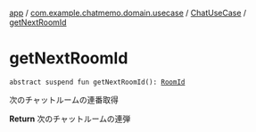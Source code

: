 [app](../../index.md) / [com.example.chatmemo.domain.usecase](../index.md) / [ChatUseCase](index.md) / [getNextRoomId](./get-next-room-id.md)

# getNextRoomId

`abstract suspend fun getNextRoomId(): `[`RoomId`](../../com.example.chatmemo.domain.model.value/-room-id/index.md)

次のチャットルームの連番取得

**Return**
次のチャットルームの連弾

